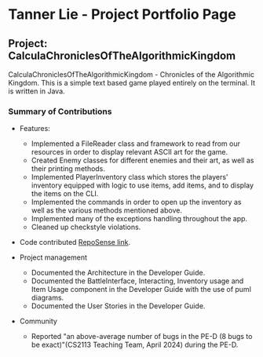 # Tanner Lie - Project Portfolio Page

## Project: CalculaChroniclesOfTheAlgorithmicKingdom
CalculaChroniclesOfTheAlgorithmicKingdom - Chronicles of the Algorithmic Kingdom. This is a simple text based
game played entirely on the terminal. It is written in Java.

### Summary of Contributions
- Features:
    - Implemented a FileReader class and framework to read from our resources in order to display relevant ASCII art for the game.
    - Created Enemy classes for different enemies and their art, as well as their printing methods.
    - Implemented PlayerInventory class which stores the players' inventory equipped with logic to use items, add items, and to display the
      items on the CLI.
    - Implemented the commands in order to open up the inventory as well as the various methods mentioned above.
    - Implemented many of the exceptions handling throughout the app.
    - Cleaned up checkstyle violations.


- Code contributed
  [RepoSense link](https://nus-cs2113-ay2324s2.github.io/tp-dashboard/?search=&sort=groupTitle&sortWithin=title&timeframe=commit&mergegroup=&groupSelect=groupByRepos&breakdown=true&checkedFileTypes=docs~functional-code~test-code~other&since=2024-02-23&tabOpen=true&tabType=authorship&tabAuthor=B1G-SAM&tabRepo=AY2324S2-CS2113-W12-3%2Ftp%5Bmaster%5D&authorshipIsMergeGroup=false&authorshipFileTypes=docs~functional-code~test-code&authorshipIsBinaryFileTypeChecked=false&authorshipIsIgnoredFilesChecked=false).


- Project management
  - Documented the Architecture in the Developer Guide.
  - Documented the BattleInterface, Interacting, Inventory usage and Item Usage component in the Developer Guide with the use of puml diagrams.
  - Documented the User Stories in the Developer Guide.


- Community
    - Reported "an above-average number of bugs in the PE-D (8 bugs to be exact)"(CS2113 Teaching Team, April 2024)
      during the PE-D.